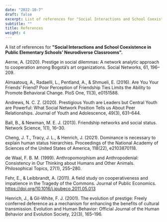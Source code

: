 ```yaml
---
date: "2022-10-7"
draft: false
excerpt: List of references for "Social Interactions and School Coexistence in Public Elementary Schools’ Neurodiverse Classrooms".
subtitle: ""
title: References
weight: 4
---
```


A list of references for **"Social Interactions and School Coexistence in Public Elementary Schools’ Neurodiverse Classrooms".**

Aerne, A. (2020). Prestige in social dilemmas: A network analytic approach to cooperation among Bogotá’s art organizations. Social Networks, 61, 196–209.

Almaatouq, A., Radaelli, L., Pentland, A., & Shmueli, E. (2016). Are You Your Friends’ Friend? Poor Perception of Friendship Ties Limits the Ability to Promote Behavioral Change. PloS One, 11(3), e0151588.

Andrews, N. C. Z. (2020). Prestigious Youth are Leaders but Central Youth are Powerful: What Social Network Position Tells us About Peer Relationships. Journal of Youth and Adolescence, 49(3), 631–644.

Ball, B., & Newman, M. E. J. (2013). Friendship networks and social status. Network Science, 1(1), 16–30.

Cheng, J. T., Tracy, J. L., & Henrich, J. (2021). Dominance is necessary to explain human status hierarchies. Proceedings of the National Academy of Sciences of the United States of America, 118(22), e2103870118.

de Waal, F. B. M. (1999). Anthropomorphism and Anthropodenial: Consistency in Our Thinking about Humans and Other Animals. Philosophical Topics, 27(1), 255–280.

Fehr, E., & Leibbrandt, A. (2011). A field study on cooperativeness and impatience in the Tragedy of the Commons. Journal of Public Economics. https://doi.org/10.1016/j.jpubeco.2011.05.013

Henrich, J., & Gil-White, F. J. (2001). The evolution of prestige: Freely conferred deference as a mechanism for enhancing the benefits of cultural transmission. Evolution and Human Behavior: Official Journal of the Human Behavior and Evolution Society, 22(3), 165–196.